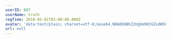 ```yaml
---
userID: 887
userName: truth
regTime: 2018-05-01T03:00:00.000Z
avatar: 'data:text/plain; charset=utf-8;base64,NDA0IHBhZ2Ugbm90IGZvdW5kCg=='
url: null
---
```



